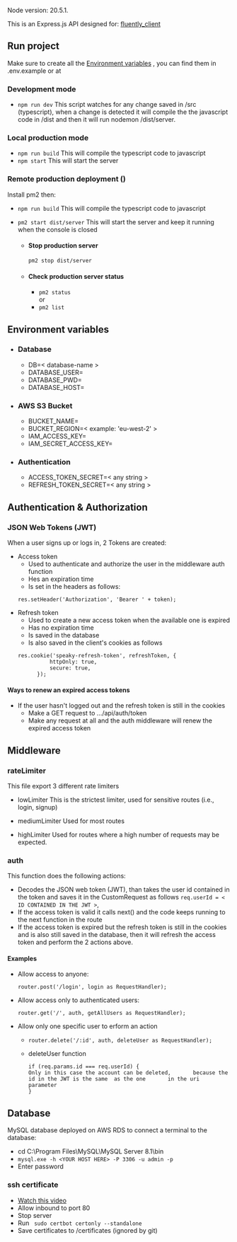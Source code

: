 Node version: 20.5.1.

This is an Express.js API designed for: [fluently_client](https://github.com/2gi3/fluently_client)

## Run project 
Make sure to create all the [Environment variables](#environment-variables)
, you can find them in .env.example or at 

### Development mode
- ```npm run dev```
  This script watches for any change saved in /src (typescript), when a change is detected it will compile the the javascript code in /dist and then it will run nodemon /dist/server.

### Local production mode 
- ```npm run build```
  This will compile the typescript code to javascript
- ```npm start```
  This will start the server


### Remote production deployment ()
Install pm2 then:
- ```npm run build```
  This will compile the typescript code to javascript
- ```pm2 start dist/server```
  This will start the server and keep it running when the console is closed

  -  #### Stop production server  
     ```pm2 stop dist/server```

  -  #### Check production server status
     - ```pm2 status```  
     or
     - ```pm2 list```


## <h2 id="environment-variables">Environment variables</h2>
- ### Database
  -  DB=< database-name >
  -  DATABASE_USER=
  -  DATABASE_PWD=
  -  DATABASE_HOST=

- ### AWS S3 Bucket
  -  BUCKET_NAME=
  -  BUCKET_REGION=< example: 'eu-west-2' >
  -  IAM_ACCESS_KEY=
  -  IAM_SECRET_ACCESS_KEY=

- ### Authentication
  -  ACCESS_TOKEN_SECRET=< any string >
  -  REFRESH_TOKEN_SECRET=< any string >


## <h2 id="authentication-authorization">Authentication & Authorization</h2>

### JSON Web Tokens (JWT)
When a user signs up or logs in, 2 Tokens are created:
- Access token 
  - Used to authenticate and authorize the user in the middleware auth function
  -  Hes an expiration time
  -  Is set in the headers as follows:
    ```      
    res.setHeader('Authorization', 'Bearer ' + token);
    ```
- Refresh token
  - Used to create a new access token when the available one is expired
  - Has no expiration time
  - Is saved in the database
  - Is also saved in the client's cookies as follows
  ```
  res.cookie('speaky-refresh-token', refreshToken, {
            httpOnly: true,
            secure: true,
        });
  ```     
#### Ways to renew an expired access tokens
- If the user hasn't logged out and the refresh token is still in the cookies
  - Make a GET request to .../api/auth/token
  - Make any request at all and the auth middleware will renew the expired access token


## Middleware 

### rateLimiter

This file export 3 different rate limiters

- lowLimiter
  This is the strictest limiter, used for sensitive routes (i.e., login, signup)

- mediumLimiter
  Used for most routes

- highLimiter
  Used for routes where a high number of requests may be expected.


### auth
This function does the following actions:
- Decodes the JSON web token (JWT), than takes the user id contained in the token and saves it in the CustomRequest as follows ```req.userId = < ID CONTAINED IN THE JWT >```, 
- If the access token is valid it calls next() and the code keeps running to the next function in the route
- If the access token is expired but the refresh token is still in the cookies and is also still saved in the database, then it will refresh the access token and perform the 2 actions above.

#### Examples
- Allow access to anyone:
     ```
     router.post('/login', login as RequestHandler);
     ```

- Allow access only to authenticated users:
     ```
     router.get('/', auth, getAllUsers as RequestHandler);
     ```


- Allow only one specific user to erform an action

  -   ```
      router.delete('/:id', auth, deleteUser as RequestHandler);
      ```
  -  deleteUser function 

      ```
      if (req.params.id === req.userId) {
      Only in this case the account can be deleted,       because the  id in the JWT is the same  as the one       in the uri parameter
      }
      ```




## Database
MySQL database deployed on AWS RDS
to connect a terminal to the database:
- cd C:\Program Files\MySQL\MySQL Server 8.1\bin
- `mysql.exe -h <YOUR HOST HERE> -P 3306 -u admin -p`
- Enter password


### ssh certificate 
- [Watch this video](https://www.youtube.com/watch?v=Kk9kuf6D8so)
-  Allow inbound to port 80
-  Stop server 
-  Run ` sudo certbot certonly --standalone`
-  Save certificates to /certificates (ignored by git)
